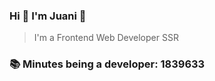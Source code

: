 ### Hi 👋 I&#39;m Juani 🦁

> I&#39;m a Frontend Web Developer SSR

### 📚 Minutes being a developer: 1839633
